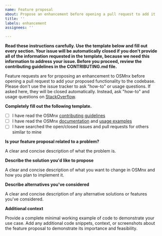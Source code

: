 ```yaml
---
name: Feature proposal
about: Propose an enhancement before opening a pull request to add it
title: ''
labels: enhancement
assignees: ''

---
```


**Read these instructions carefully. Use the template below and fill out every section. Your issue will be automatically closed if you don't provide all of the information requested in the template, because we need this information to address your issue. Before you proceed, review the contributing guidelines in the CONTRIBUTING.md file.**

Feature requests are for proposing an enhancement to OSMnx before opening a pull request to add your proposed functionality to the codebase. Please don't use the issue tracker to ask "how-to" or usage questions. If asked here, they will be closed automatically. Instead, ask "how-to" and usage questions on [StackOverflow](https://stackoverflow.com/search?q=osmnx).

**Completely fill out the following template.**

  - [ ] I have read the OSMnx [contributing guidelines](../blob/main/CONTRIBUTING.md)
  - [ ] I have read the OSMnx [documentation](https://osmnx.readthedocs.io/) and [usage examples](https://github.com/gboeing/osmnx-examples)
  - [ ] I have searched the open/closed issues and pull requests for others similar to mine

**Is your feature proposal related to a problem?**

A clear and concise description of what the problem is.

**Describe the solution you'd like to propose**

A clear and concise description of what you want to change in OSMnx and how you plan to implement it.

**Describe alternatives you've considered**

A clear and concise description of any alternative solutions or features you've considered.

**Additional context**

Provide a complete minimal working example of code to demonstrate your use case. Add any additional code snippets, context, or screenshots about the feature proposal to demonstrate its importance and feasibility.
